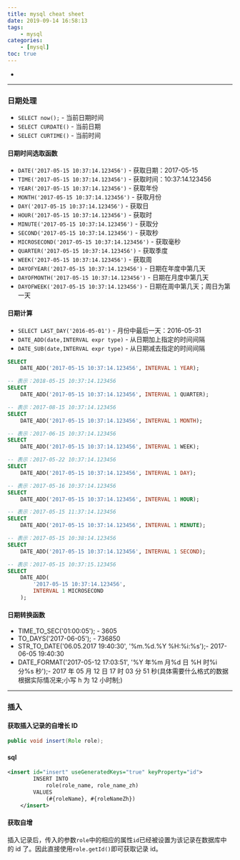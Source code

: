 ```yaml
---
title: mysql cheat sheet
date: 2019-09-14 16:58:13
tags:
    - mysql
categories:
    - [mysql]
toc: true
---
```


-

<!-- more -->

---

### 日期处理

-   `SELECT now();` - 当前日期时间
-   `SELECT CURDATE()` - 当前日期
-   `SELECT CURTIME()` - 当前时间

#### 日期时间选取函数

-   `DATE('2017-05-15 10:37:14.123456')` - 获取日期：2017-05-15
-   `TIME('2017-05-15 10:37:14.123456')` - 获取时间：10:37:14.123456
-   `YEAR('2017-05-15 10:37:14.123456')` - 获取年份
-   `MONTH('2017-05-15 10:37:14.123456')` - 获取月份
-   `DAY('2017-05-15 10:37:14.123456')` - 获取日
-   `HOUR('2017-05-15 10:37:14.123456')` - 获取时
-   `MINUTE('2017-05-15 10:37:14.123456')` - 获取分
-   `SECOND('2017-05-15 10:37:14.123456')` - 获取秒
-   `MICROSECOND('2017-05-15 10:37:14.123456')` - 获取毫秒
-   `QUARTER('2017-05-15 10:37:14.123456')` - 获取季度
-   `WEEK('2017-05-15 10:37:14.123456')` - 获取周
-   `DAYOFYEAR('2017-05-15 10:37:14.123456')` - 日期在年度中第几天
-   `DAYOFMONTH('2017-05-15 10:37:14.123456')` - 日期在月度中第几天
-   `DAYOFWEEK('2017-05-15 10:37:14.123456')` - 日期在周中第几天；周日为第一天

#### 日期计算

-   `SELECT LAST_DAY('2016-05-01')` - 月份中最后一天：2016-05-31
-   `DATE_ADD(date,INTERVAL expr type)` - 从日期加上指定的时间间隔
-   `DATE_SUB(date,INTERVAL expr type)` - 从日期减去指定的时间间隔

```sql
SELECT
	DATE_ADD('2017-05-15 10:37:14.123456', INTERVAL 1 YEAR);

-- 表示：2018-05-15 10:37:14.123456
SELECT
	DATE_ADD('2017-05-15 10:37:14.123456', INTERVAL 1 QUARTER);

-- 表示：2017-08-15 10:37:14.123456
SELECT
	DATE_ADD('2017-05-15 10:37:14.123456', INTERVAL 1 MONTH);

-- 表示：2017-06-15 10:37:14.123456
SELECT
	DATE_ADD('2017-05-15 10:37:14.123456', INTERVAL 1 WEEK);

-- 表示：2017-05-22 10:37:14.123456
SELECT
	DATE_ADD('2017-05-15 10:37:14.123456', INTERVAL 1 DAY);

-- 表示：2017-05-16 10:37:14.123456
SELECT
	DATE_ADD('2017-05-15 10:37:14.123456', INTERVAL 1 HOUR);

-- 表示：2017-05-15 11:37:14.123456
SELECT
	DATE_ADD('2017-05-15 10:37:14.123456', INTERVAL 1 MINUTE);

-- 表示：2017-05-15 10:38:14.123456
SELECT
	DATE_ADD('2017-05-15 10:37:14.123456', INTERVAL 1 SECOND);

-- 表示：2017-05-15 10:37:15.123456
SELECT
	DATE_ADD(
		'2017-05-15 10:37:14.123456',
		INTERVAL 1 MICROSECOND
	);
```

#### 日期转换函数

-   TIME_TO_SEC('01:00:05'); - 3605
-   TO_DAYS('2017-06-05'); - 736850
-   STR_TO_DATE('06.05.2017 19:40:30', '%m.%d.%Y %H:%i:%s');- 2017-06-05 19:40:30
-   DATE_FORMAT('2017-05-12 17:03:51', '%Y 年%m 月%d 日 %H 时%i 分%s 秒');- 2017 年 05 月 12 日 17 时 03 分 51 秒(具体需要什么格式的数据根据实际情况来;小写 h 为 12 小时制;)

---

### 插入

#### 获取插入记录的自增长 ID

```java
public void insert(Role role);
```

#### sql

```xml
<insert id="insert" useGeneratedKeys="true" keyProperty="id">
        INSERT INTO
            role(role_name, role_name_zh)
        VALUES
            (#{roleName}, #{roleNameZh})
    </insert>
```

#### 获取自增

插入记录后，传入的参数`role`中的相应的属性`id`已经被设置为该记录在数据库中的 id 了。因此直接使用`role.getId()`即可获取记录 id。
